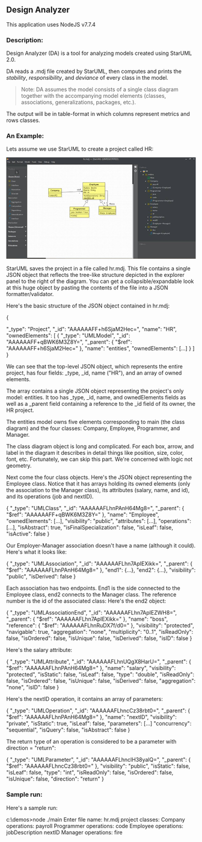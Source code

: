 ## Design Analyzer
This application uses NodeJS v7.7.4

### Description:
Design Analyzer (DA) is a tool for analyzing models created using StarUML 2.0.

DA reads a .mdj file created by StarUML, then computes and prints the *stability*, *responsibility*, and *deviance* of every class in the model. 

>Note: DA assumes the model consists of a single class diagram together with the accompanying model elements (classes, associations, generalizations, packages, etc.).

The output will be in table-format in which columns represent metrics and rows classes.

### An Example:
Lets assume we use StarUML to create a project called HR:

![](./image002.jpg)

StarUML saves the project in a file called hr.mdj. This file contains a single JSON object that reflects the tree-like structure depicted in the explorer panel to the right of the diagram. You can get a collapsible/expandable look at this huge object by pasting the contents of the file into a JSON formatter/validator.

Here's the basic structure of the JSON object contained in hr.mdj:

{

   "_type": "Project",
   "_id": "AAAAAAFF+h6SjaM2Hec=",
   "name": "HR",
   "ownedElements": [
      {
         "_type": "UMLModel",
         "_id": "AAAAAAFF+qBWK6M3Z8Y=",
         "_parent": {
            "$ref": "AAAAAAFF+h6SjaM2Hec="
         },
         "name": "entities",
         "ownedElements": [...]
      }
   ]
}

We can see that the top-level JSON object, which represents the entire project, has four fields: _type, _id, name ("HR"), and an array of owned elements.

The array contains a single JSON object representing the project's only model: entities. It too has _type, _id, name, and ownedElements fields as well as a _parent field containing a reference to the _id field of its owner, the HR project.

The entities model owns five elements corresponding to main (the class diagram) and the four classes: Company, Employee, Programmer, and Manager.

The class diagram object is long and complicated. For each box, arrow, and label in the diagram it describes in detail things like position, size, color, font, etc. Fortunately, we can skip this part. We're concerned with logic not geometry.

Next come the four class objects. Here's the JSON object representing the Employee class. Notice that it has arrays holding its owned elements (only the association to the Manager class), its attributes (salary, name, and id), and its operations (job and nextID).

{
   "_type": "UMLClass",
   "_id": "AAAAAAFLhnPAnH64Mg8=",
   "_parent": { "$ref": "AAAAAAFF+qBWK6M3Z8Y=" },
   "name": "Employee",
   "ownedElements": [...],
   "visibility": "public",
   "attributes": [...],
   "operations": [...],
   "isAbstract": true,
   "isFinalSpecialization": false,
   "isLeaf": false,
   "isActive": false
}

Our Employer-Manager association doesn't have a name (although it could). Here's what it looks like:

{
   "_type": "UMLAssociation",
   "_id": "AAAAAAFLhn7ApIEXikk=",
   "_parent": { "$ref": "AAAAAAFLhnPAnH64Mg8=" },
   "end1": {...},
   "end2": {...},
   "visibility": "public",
   "isDerived": false
}

Each association has two endpoints. End1 is the side connected to the Employee class, end2 connects to the Manager class. The reference number is the id of the associated class: Here's the end2 object:

{
   "_type": "UMLAssociationEnd",
   "_id": "AAAAAAFLhn7ApIEZWH8=",
   "_parent": { "$ref": "AAAAAAFLhn7ApIEXikk=" },
   "name": "boss",
   "reference": { "$ref": "AAAAAAFLhnRuDX7f/d0=" },
   "visibility": "protected",
   "navigable": true,
   "aggregation": "none",
   "multiplicity": "0..1",
   "isReadOnly": false,
   "isOrdered": false,
   "isUnique": false,
   "isDerived": false,
   "isID": false
}

Here's the salary attribute:

{
   "_type": "UMLAttribute",
   "_id": "AAAAAAFLhnUQgX8HarU=",
   "_parent": { "$ref": "AAAAAAFLhnPAnH64Mg8=" },
   "name": "salary",
   "visibility": "protected",
   "isStatic": false,
   "isLeaf": false,
   "type": "double",
   "isReadOnly": false,
   "isOrdered": false,
   "isUnique": false,
   "isDerived": false,
   "aggregation": "none",
   "isID": false
}

Here's the nextID operation, it contains an array of parameters:

{
   "_type": "UMLOperation",
   "_id": "AAAAAAFLhncCz38rbt0=",
   "_parent": { "$ref": "AAAAAAFLhnPAnH64Mg8=" },
   "name": "nextID",
   "visibility": "private",
   "isStatic": true,
   "isLeaf": false,
   "parameters": [...]
   "concurrency": "sequential",
   "isQuery": false,
   "isAbstract": false
}

The return type of an operation is considered to be a parameter with direction = "return":

{
   "_type": "UMLParameter",
   "_id": "AAAAAAFLhnclH38yalQ=",
   "_parent": { "$ref": "AAAAAAFLhncCz38rbt0=" },
   "visibility": "public",
   "isStatic": false,
   "isLeaf": false,
   "type": "int",
   "isReadOnly": false,
   "isOrdered": false,
   "isUnique": false,
   "direction": "return"
}

### Sample run:
Here's a sample run:

c:\demos>node ./main
Enter file name: hr.mdj
project classes:
  Company
    operations:
      payroll
  Programmer
    operations:
      code
  Employee
    operations:
      jobDescription
      nextID
  Manager
    operations:
      fire







